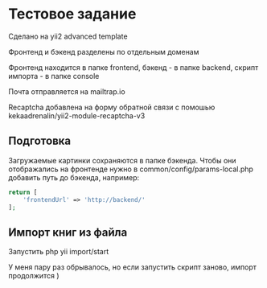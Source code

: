 # Тестовое задание

<p>Сделано на yii2 advanced template</p>

<p>Фронтенд и бэкенд разделены по отдельным доменам</p>
<p>Фронтенд находится в папке frontend, бэкенд - в папке backend, скрипт импорта - в папке console</p>
<p>Почта отправляется на mailtrap.io</p>
<p>Recaptcha добавлена на форму обратной связи с помошью kekaadrenalin/yii2-module-recaptcha-v3</p>

## Подготовка

<p>Загружаемые картинки сохраняются в папке бэкенда. Чтобы они отображались на фронтенде нужно в common/config/params-local.php добавить путь до бэкенда, например:</p>

```php
return [
    'frontendUrl' => 'http://backend/'
];
```

## Импорт книг из файла

<p>Запустить php yii import/start</p>
<p>У меня пару раз обрывалось, но если запустить скрипт заново, импорт продолжится )</p>
